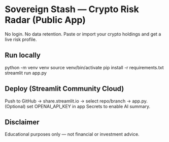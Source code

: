 
# Sovereign Stash — Crypto Risk Radar (Public App)

No login. No data retention. Paste or import your crypto holdings and get a live risk profile.

## Run locally
python -m venv venv
source venv/bin/activate
pip install -r requirements.txt
streamlit run app.py

## Deploy (Streamlit Community Cloud)
Push to GitHub → share.streamlit.io → select repo/branch → app.py.
(Optional) set OPENAI_API_KEY in app Secrets to enable AI summary.

## Disclaimer
Educational purposes only — not financial or investment advice.
